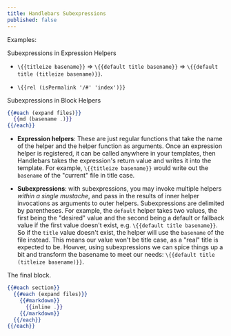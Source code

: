 ```yaml
---
title: Handlebars Subexpressions
published: false
---
```


Examples:

Subexpressions in Expression Helpers

* `\{{titleize basename}}` => `\{{default title basename}}` => `\{{default title (titleize basename)}}`.

* `\{{rel (isPermalink '/#' 'index')}}`

Subexpressions in Block Helpers

```handlebars
{{#each (expand files)}}
  {{md (basename .)}}
{{/each}}
```


* **Expression helpers**: These are just regular functions that take the name of the helper and the helper function as arguments. Once an expression helper is registered, it can be called anywhere in your templates, then Handlebars takes the expression's return value and writes it into the template. For example, `\{{titleize basename}}` would write out the `basename` of the "current" file in title case.

* **Subexpressions**: with subexpressions, you may invoke multiple helpers _within a single mustache_, and pass in the results of inner helper invocations as arguments to outer helpers. Subexpressions are delimited by parentheses. For example, the `default` helper takes two values, the first being the "desired" value and the second being a default or fallback value if the first value doesn't exist, e.g. `\{{default title basename}}`.  So if the `title` value doesn't exist, the helper will use the `basename` of the file instead. This means our value won't be title case, as a "real" title is expected to be. Howver, using subexpressions we can spice things up a bit and transform the basename to meet our needs: `\{{default title (titleize basename)}}`.


The final block.

```handlebars
{{#each section}}
  {{#each (expand files)}}
    {{#markdown}}
      {{inline .}}
    {{/markdown}}
  {{/each}}
{{/each}}
```